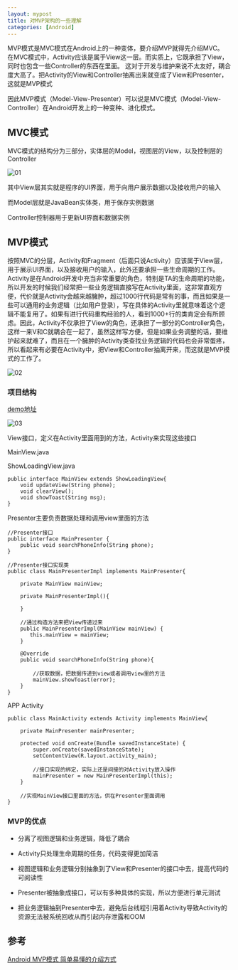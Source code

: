 ```yaml
---
layout: mypost
title: 对MVP架构的一些理解
categories: [Android]
---
```


MVP模式是MVC模式在Android上的一种变体，要介绍MVP就得先介绍MVC。
在MVC模式中，Activity应该是属于View这一层。而实质上，它既承担了View，同时也包含一些Controller的东西在里面。
这对于开发与维护来说不太友好，耦合度大高了。把Activity的View和Controller抽离出来就变成了View和Presenter，这就是MVP模式

因此MVP模式（Model-View-Presenter）可以说是MVC模式（Model-View-Controller）在Android开发上的一种变种、进化模式。

## MVC模式

MVC模式的结构分为三部分，实体层的Model，视图层的View，以及控制层的Controller

![01](01.png)

其中View层其实就是程序的UI界面，用于向用户展示数据以及接收用户的输入

而Model层就是JavaBean实体类，用于保存实例数据

Controller控制器用于更新UI界面和数据实例

## MVP模式

按照MVC的分层，Activity和Fragment（后面只说Activity）应该属于View层，用于展示UI界面，以及接收用户的输入，此外还要承担一些生命周期的工作。Activity是在Android开发中充当非常重要的角色，特别是TA的生命周期的功能，所以开发的时候我们经常把一些业务逻辑直接写在Activity里面，这非常直观方便，代价就是Activity会越来越臃肿，超过1000行代码是常有的事，而且如果是一些可以通用的业务逻辑（比如用户登录），写在具体的Activity里就意味着这个逻辑不能复用了。如果有进行代码重构经验的人，看到1000+行的类肯定会有所顾虑。因此，Activity不仅承担了View的角色，还承担了一部分的Controller角色，这样一来V和C就耦合在一起了，虽然这样写方便，但是如果业务调整的话，要维护起来就难了，而且在一个臃肿的Activity类查找业务逻辑的代码也会非常蛋疼，所以看起来有必要在Activity中，把View和Controller抽离开来，而这就是MVP模式的工作了。

![02](02.png)

### 项目结构

[demo地址](https://github.com/TMaize/android-mvp-demo)

![03](03.png)


View接口，定义在Activity里面用到的方法，Activity来实现这些接口

MainView.java

ShowLoadingView.java

```
public interface MainView extends ShowLoadingView{
    void updateView(String phone);
    void clearView();
    void showToast(String msg);
}
```

Presenter主要负责数据处理和调用view里面的方法

```
//Presenter接口
public interface MainPresenter {
    public void searchPhoneInfo(String phone);
}

//Presenter接口实现类
public class MainPresenterImpl implements MainPresenter{

    private MainView mainView;

    private MainPresenterImpl(){

    }

    //通过构造方法来把View传递过来
    public MainPresenterImpl(MainView mainView) {
       this.mainView = mainView;
    }

    @Override
    public void searchPhoneInfo(String phone){
        
        //获取数据，把数据传递到view或者调用view里的方法
        mainView.showToast(error);
    }
}
```

APP Activity

```
public class MainActivity extends Activity implements MainView{

    private MainPresenter mainPresenter;
    
    protected void onCreate(Bundle savedInstanceState) {
        super.onCreate(savedInstanceState);
        setContentView(R.layout.activity_main);

        //接口实现的绑定，实际上还是间接的对Activity放入操作
        mainPresenter = new MainPresenterImpl(this);
    }

    //实现MainView接口里面的方法，供在Presenter里面调用
}
```

### MVP的优点

+ 分离了视图逻辑和业务逻辑，降低了耦合

+ Activity只处理生命周期的任务，代码变得更加简洁

+ 视图逻辑和业务逻辑分别抽象到了View和Presenter的接口中去，提高代码的可阅读性

+ Presenter被抽象成接口，可以有多种具体的实现，所以方便进行单元测试

+ 把业务逻辑抽到Presenter中去，避免后台线程引用着Activity导致Activity的资源无法被系统回收从而引起内存泄露和OOM

## 参考

[Android MVP模式 简单易懂的介绍方式](https://segmentfault.com/a/1190000003927200)
